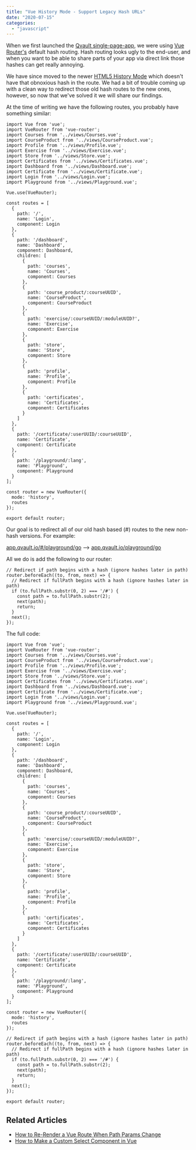```yaml
---
title: "Vue History Mode - Support Legacy Hash URLs"
date: "2020-07-15"
categories: 
  - "javascript"
---
```


When we first launched the [Qvault single-page-app](https://app.qvault.io/), we were using [Vue Router's](https://router.vuejs.org/) default hash routing. Hash routing looks ugly to the end-user, and when you want to be able to share parts of your app via direct link those hashes can get really annoying.

We have since moved to the newer [HTML5 History Mode](https://router.vuejs.org/guide/essentials/history-mode.html) which doesn't have that obnoxious hash in the route. We had a bit of trouble coming up with a clean way to redirect those old hash routes to the new ones, however, so now that we've solved it we will share our findings.

At the time of writing we have the following routes, you probably have something similar:

```
import Vue from 'vue';
import VueRouter from 'vue-router';
import Courses from '../views/Courses.vue';
import CourseProduct from '../views/CourseProduct.vue';
import Profile from '../views/Profile.vue';
import Exercise from '../views/Exercise.vue';
import Store from '../views/Store.vue';
import Certificates from '../views/Certificates.vue';
import Dashboard from '../views/Dashboard.vue';
import Certificate from '../views/Certificate.vue';
import Login from '../views/Login.vue';
import Playground from '../views/Playground.vue';

Vue.use(VueRouter);

const routes = [
  {
    path: '/',
    name: 'Login',
    component: Login
  },
  {
    path: '/dashboard',
    name: 'Dashboard',
    component: Dashboard,
    children: [
      {
        path: 'courses',
        name: 'Courses',
        component: Courses
      },
      {
        path: 'course_product/:courseUUID',
        name: 'CourseProduct',
        component: CourseProduct
      },
      {
        path: 'exercise/:courseUUID/:moduleUUID?',
        name: 'Exercise',
        component: Exercise
      },
      {
        path: 'store',
        name: 'Store',
        component: Store
      },
      {
        path: 'profile',
        name: 'Profile',
        component: Profile
      },
      {
        path: 'certificates',
        name: 'Certificates',
        component: Certificates
      }
    ]
  },
  {
    path: '/certificate/:userUUID/:courseUUID',
    name: 'Certificate',
    component: Certificate
  },
  {
    path: '/playground/:lang',
    name: 'Playground',
    component: Playground
  }
];

const router = new VueRouter({
  mode: 'history',
  routes
});

export default router;
```

Our goal is to redirect all of our old hash based (#) routes to the new non-hash versions. For example:

[app.qvault.io/#/playground/go](https://app.qvault.io/playground/go) --> [app.qvault.io/playground/go](https://app.qvault.io/playground/go)

All we do is add the following to our router:

```
// Redirect if path begins with a hash (ignore hashes later in path)
router.beforeEach((to, from, next) => {
  // Redirect if fullPath begins with a hash (ignore hashes later in path)
  if (to.fullPath.substr(0, 2) === '/#') {
    const path = to.fullPath.substr(2);
    next(path);
    return;
  }
  next();
});
```

The full code:

```
import Vue from 'vue';
import VueRouter from 'vue-router';
import Courses from '../views/Courses.vue';
import CourseProduct from '../views/CourseProduct.vue';
import Profile from '../views/Profile.vue';
import Exercise from '../views/Exercise.vue';
import Store from '../views/Store.vue';
import Certificates from '../views/Certificates.vue';
import Dashboard from '../views/Dashboard.vue';
import Certificate from '../views/Certificate.vue';
import Login from '../views/Login.vue';
import Playground from '../views/Playground.vue';

Vue.use(VueRouter);

const routes = [
  {
    path: '/',
    name: 'Login',
    component: Login
  },
  {
    path: '/dashboard',
    name: 'Dashboard',
    component: Dashboard,
    children: [
      {
        path: 'courses',
        name: 'Courses',
        component: Courses
      },
      {
        path: 'course_product/:courseUUID',
        name: 'CourseProduct',
        component: CourseProduct
      },
      {
        path: 'exercise/:courseUUID/:moduleUUID?',
        name: 'Exercise',
        component: Exercise
      },
      {
        path: 'store',
        name: 'Store',
        component: Store
      },
      {
        path: 'profile',
        name: 'Profile',
        component: Profile
      },
      {
        path: 'certificates',
        name: 'Certificates',
        component: Certificates
      }
    ]
  },
  {
    path: '/certificate/:userUUID/:courseUUID',
    name: 'Certificate',
    component: Certificate
  },
  {
    path: '/playground/:lang',
    name: 'Playground',
    component: Playground
  }
];

const router = new VueRouter({
  mode: 'history',
  routes
});

// Redirect if path begins with a hash (ignore hashes later in path)
router.beforeEach((to, from, next) => {
  // Redirect if fullPath begins with a hash (ignore hashes later in path)
  if (to.fullPath.substr(0, 2) === '/#') {
    const path = to.fullPath.substr(2);
    next(path);
    return;
  }
  next();
});

export default router;
```

## Related Articles

- [How to Re-Render a Vue Route When Path Params Change](https://qvault.io/2020/07/07/how-to-rerender-a-vue-route-when-path-parameters-change/)
- [How to Make a Custom Select Component in Vue](https://qvault.io/2019/09/09/how-to-make-a-custom-select-component-in-vue-js/)
